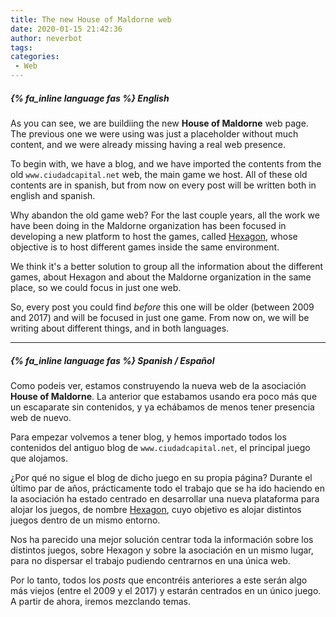 ```yaml
---
title: The new House of Maldorne web
date: 2020-01-15 21:42:36
author: neverbot
tags:
categories:
 - Web
---
```


##### {% fa_inline language fas %} English

As you can see, we are buildiing the new **House of Maldorne** web page. The previous one we were using was just a placeholder without much content, and we were already missing having a real web presence.

To begin with, we have a blog, and we have imported the contents from the old `www.ciudadcapital.net` web, the main game we host. All of these old contents are in spanish, but from now on every post will be written both in english and spanish.

Why abandon the old game web? For the last couple years, all the work we have been doing in the Maldorne organization has been focused in developing a new platform to host the games, called [Hexagon](https://github.com/houseofmaldorne/hexagon), whose objective is to host different games inside the same environment.

We think it's a better solution to group all the information about the different games, about Hexagon and about the Maldorne organization in the same place, so we could focus in just one web.

So, every post you could find *before* this one will be older (between 2009 and 2017) and will be focused in just one game. From now on, we will be writing about different things, and in both languages.

----

##### {% fa_inline language fas %} Spanish / Español

Como podeis ver, estamos construyendo la nueva web de la asociación **House of Maldorne**. La anterior que estabamos usando era poco más que un escaparate sin contenidos, y ya echábamos de menos tener presencia web de nuevo.

Para empezar volvemos a tener blog, y hemos importado todos los contenidos del antiguo blog de `www.ciudadcapital.net`, el principal juego que alojamos. 

¿Por qué no sigue el blog de dicho juego en su propia página? Durante el último par de años, prácticamente todo el trabajo que se ha ido haciendo en la asociación ha estado centrado en desarrollar una nueva plataforma para alojar los juegos, de nombre [Hexagon](https://github.com/houseofmaldorne/hexagon), cuyo objetivo es alojar distintos juegos dentro de un mismo entorno.

Nos ha parecido una mejor solución centrar toda la información sobre los distintos juegos, sobre Hexagon y sobre la asociación en un mismo lugar, para no dispersar el trabajo pudiendo centrarnos en una única web.

Por lo tanto, todos los *posts* que encontréis anteriores a este serán algo más viejos (entre el 2009 y el 2017) y estarán centrados en un único juego. A partir de ahora, iremos mezclando temas.
